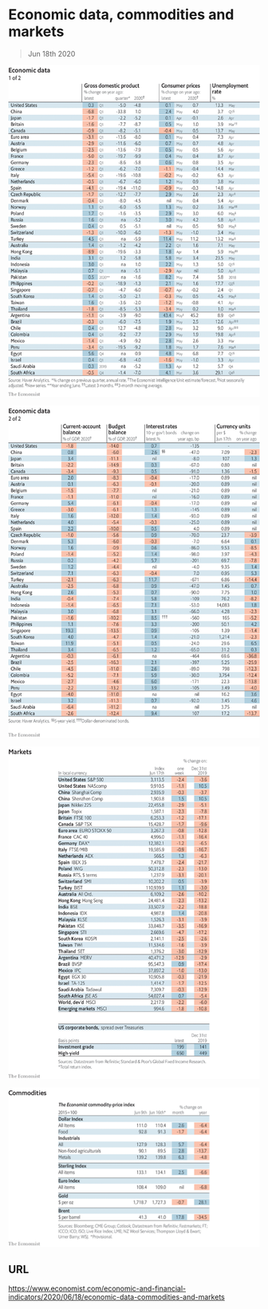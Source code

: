 # Economic data, commodities and markets

> Jun 18th 2020

![](./images/20200620_INT101.png)

![](./images/20200620_INT102.png)

![](./images/20200620_INT201.png)

![](./images/20200620_INT401.png)

## URL

https://www.economist.com/economic-and-financial-indicators/2020/06/18/economic-data-commodities-and-markets
